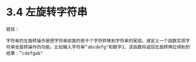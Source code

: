 # 3.4 左旋转字符串

```
题目：

字符串的左旋转操作是把字符串前面的若干个字符转移到字符串的尾部。请定义一个函数实现字符串坐旋转操作的功能。比如输入字符串“abcdefg"和数字2，该函数将返回左旋转两位得到的结果：”cdefgab"
```

